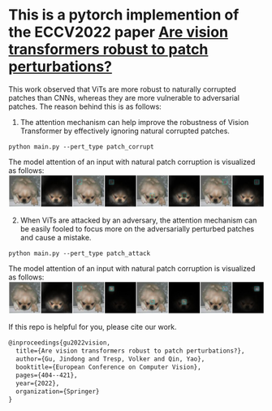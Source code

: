 
# This is a pytorch implemention of the ECCV2022 paper <a href="https://arxiv.org/pdf/2111.10659.pdf">Are vision transformers robust to patch perturbations?</a>

This work observed that ViTs are more robust to naturally corrupted patches than CNNs, whereas they are more vulnerable to adversarial patches. The reason behind this is as follows:


1) The attention mechanism can help improve the robustness of Vision Transformer by effectively ignoring natural corrupted patches. 

```
python main.py --pert_type patch_corrupt
```
The model attention of an input with natural patch corruption is visualized as follows:
![Natural Patch Corruption](src/imgs/Attention_vis_patch_corrupt.jpg)

2) When ViTs are attacked by an adversary, the attention mechanism can be easily fooled to focus more on the adversarially perturbed patches and cause a mistake.

```
python main.py --pert_type patch_attack
```
The model attention of an input with natural patch corruption is visualized as follows:
![Natural Patch Corruption](src/imgs/Attention_vis_patch_attack.jpg)


If this repo is helpful for you, please cite our work.
```
@inproceedings{gu2022vision,
  title={Are vision transformers robust to patch perturbations?},
  author={Gu, Jindong and Tresp, Volker and Qin, Yao},
  booktitle={European Conference on Computer Vision},
  pages={404--421},
  year={2022},
  organization={Springer}
}
```
